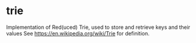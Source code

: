 # trie
Implementation of Red(uced) Trie, used to store and retrieve keys and their values
See https://en.wikipedia.org/wiki/Trie for definition.
